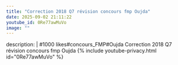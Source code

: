 ```yaml
---
title: "Correction 2018 Q7 révision concours fmp Oujda"
date: 2025-09-02 21:11:22 
youtube_id: 0Re77awMuVo
image: ""
---
```

description: |
  #1000 likes#concours_FMP#Oujda
  Correction 2018 Q7 révision concours fmp Oujda
{% include youtube-privacy.html id="0Re77awMuVo" %}
